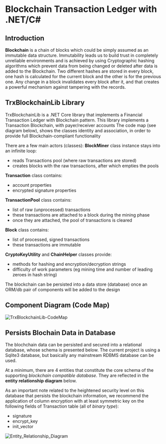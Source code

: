 # Blockchain Transaction Ledger with .NET/C# 

## Introduction
 
**Blockchain** is a chain of blocks which could be simply assumed as an immutable data structure.
Immutability leads us to build trust in completely unreliable environments and is achieved by using Cryptographic hashing algorithms 
which prevent data from being changed or deleted after data is added to the Blockchain.
Two different hashes are stored in every block, one hash is calculated for the current block and the other is for the previous one.
Any change in a block invalidates every block after it, and that creates a powerful mechanism against tampering with the records.

## TrxBlockchainLib Library
TrxBlockchainLib is a .NET Core library that implements a Financial Transaction Ledger with Blockchain pattern. 
This library implements a Transaction Blockchain, with payer/receiver accounts
The code map (see diagram below), shows the classes identity and association, in order to provide full Blockchain-compliant functionality

There are a few main actors (classes):
**BlockMiner** class instance stays into an infinite loop:
* reads Transactions pool (where raw transactions are stored)
* creates blocks with the raw transactions, after which empties the pools

**Transaction** class contains:
* account properties
* encrypted signature properties

**TransactionPool** class contains: 
* list of raw (unprocessed) transactions
* these transactions are attached to a block during the mining phase
* once they are attached, the pool of transactions is cleared

**Block** class contains:
* list of processed, signed transactions
* these transactions are immutable

**CryptoKeyUtility** and **ChainHelper** classes provide: 
* methods for hashing and encryption/decryption strings
* difficulty of work parameters (eg mining time and number of leading zeroes in hash string)

The blockchain can be persisted into a data store (database) once an ORM/db pair of components will be added to the design


## Component Diagram (Code Map)

![TrxBlockchainLib-CodeMap](https://user-images.githubusercontent.com/6631390/95657251-76ae8400-0ae1-11eb-9736-4e8102d3f9af.png)

## Persists Blochain Data in Database

The blochchain data can be persisted and secured into a relational database, whose schema is presented below. The current project is using
a Sqlite3 database, but basically any mainstream RDBMS database can be used.

At a minimum, there are 4 entities that constitute the core schema of the supporting *blockchain compatible database*. 
They are reflected in the **entity relationship diagram** below. 

As an important note related to the heightened security level on this database that persists the blockchain information, we recommend 
the application of column encryption with at least symmetric key on the following fields of Transaction table (all of *binary type*):

* signature
* encrypt_key
* init_vector

![Entity_Relationship_Diagram](https://user-images.githubusercontent.com/6631390/96483284-07840e80-120a-11eb-9be4-99a9645502e0.PNG)
